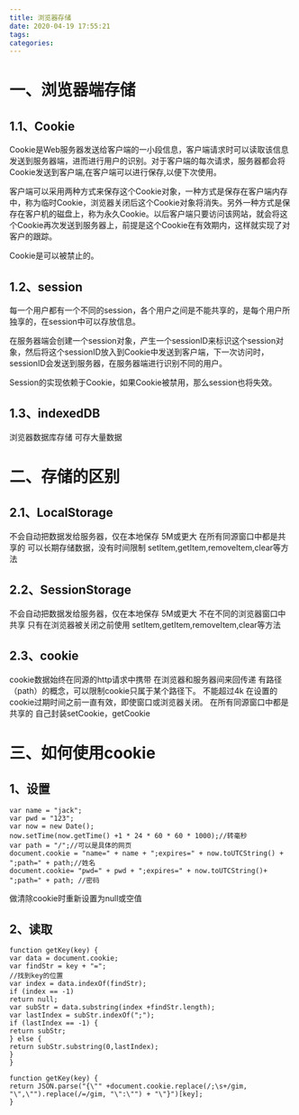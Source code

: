 ```yaml
---
title: 浏览器存储
date: 2020-04-19 17:55:21
tags:
categories:
---
```

# 一、浏览器端存储

## 1.1、Cookie
Cookie是Web服务器发送给客户端的一小段信息，客户端请求时可以读取该信息发送到服务器端，进而进行用户的识别。对于客户端的每次请求，服务器都会将Cookie发送到客户端,在客户端可以进行保存,以便下次使用。

客户端可以采用两种方式来保存这个Cookie对象，一种方式是保存在客户端内存中，称为临时Cookie，浏览器关闭后这个Cookie对象将消失。另外一种方式是保存在客户机的磁盘上，称为永久Cookie。以后客户端只要访问该网站，就会将这个Cookie再次发送到服务器上，前提是这个Cookie在有效期内，这样就实现了对客户的跟踪。

Cookie是可以被禁止的。
## 1.2、session
每一个用户都有一个不同的session，各个用户之间是不能共享的，是每个用户所独享的，在session中可以存放信息。

在服务器端会创建一个session对象，产生一个sessionID来标识这个session对象，然后将这个sessionID放入到Cookie中发送到客户端，下一次访问时，sessionID会发送到服务器，在服务器端进行识别不同的用户。

Session的实现依赖于Cookie，如果Cookie被禁用，那么session也将失效。
## 1.3、indexedDB

浏览器数据库存储
可存大量数据

# 二、存储的区别
## 2.1、LocalStorage
不会自动把数据发给服务器，仅在本地保存
5M或更大
在所有同源窗口中都是共享的
可以长期存储数据，没有时间限制
setItem,getItem,removeItem,clear等方法

## 2.2、SessionStorage
不会自动把数据发给服务器，仅在本地保存
5M或更大
不在不同的浏览器窗口中共享
只有在浏览器被关闭之前使用
setItem,getItem,removeItem,clear等方法

## 2.3、cookie
cookie数据始终在同源的http请求中携带
在浏览器和服务器间来回传递
有路径（path）的概念，可以限制cookie只属于某个路径下。
不能超过4k
在设置的cookie过期时间之前一直有效，即使窗口或浏览器关闭。
在所有同源窗口中都是共享的
自己封装setCookie，getCookie
# 三、如何使用cookie

## 1、设置


```
var name = "jack";
var pwd = "123";
var now = new Date();
now.setTime(now.getTime() +1 * 24 * 60 * 60 * 1000);//转毫秒
var path = "/";//可以是具体的网页
document.cookie = "name=" + name + ";expires=" + now.toUTCString() + ";path=" + path;//姓名
document.cookie= "pwd=" + pwd + ";expires=" + now.toUTCString()+ ";path=" + path; //密码
```

做清除cookie时重新设置为null或空值


## 2、读取


```
function getKey(key) {
var data = document.cookie;
var findStr = key + "=";
//找到key的位置
var index = data.indexOf(findStr);
if (index == -1)
return null;
var subStr = data.substring(index +findStr.length);
var lastIndex = subStr.indexOf(";");
if (lastIndex == -1) {
return subStr;
} else {
return subStr.substring(0,lastIndex);
}
}
```





```
function getKey(key) {
return JSON.parse("{\"" +document.cookie.replace(/;\s+/gim, "\",\"").replace(/=/gim, "\":\"") + "\"}")[key];
}
```


